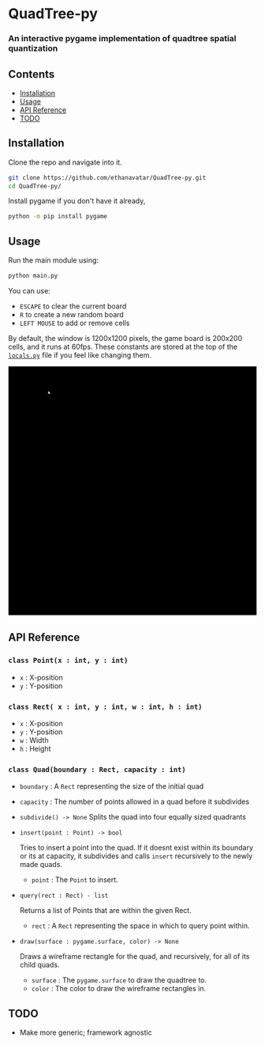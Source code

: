 # QuadTree-py

### An interactive pygame implementation of quadtree spatial quantization

## Contents
 - [Installation](#Installation)
 - [Usage](#Usage)
 - [API Reference](#API-Reference)
 - [TODO](#TODO)

## Installation

Clone the repo and navigate into it.
```bash
git clone https://github.com/ethanavatar/QuadTree-py.git
cd QuadTree-py/
```

Install pygame if you don't have it already,
```bash
python -m pip install pygame
```

## Usage

Run the main module using:
```bash
python main.py
```

You can use:
 - `ESCAPE` to clear the current board
 - `R` to create a new random board
 - `LEFT MOUSE` to add or remove cells

By default, the window is 1200x1200 pixels, the game board is 200x200 cells, and it runs at 60fps. These constants are stored at the top of the [`locals.py`](src/quadtree/locals.py) file if you feel like changing them.

<img title="Running Example" alt="Running Example" src="images/example-1200x1200.gif">

## API Reference
### `class Point(x : int, y : int)`
 - `x` : X-position
 - `y` : Y-position
 

### `class Rect( x : int, y : int, w : int, h : int)`
 - `x` : X-position
 - `y` : Y-position
 - `w` : Width
 - `h` : Height

### `class Quad(boundary : Rect, capacity : int)`
 - `boundary` : A `Rect` representing the size of the initial quad
 - `capacity` : The number of points allowed in a quad before it subdivides
 - `subdivide() -> None`
    Splits the quad into four equally sized quadrants

 - `insert(point : Point) -> bool`

    Tries to insert a point into the quad. If it doesnt exist within its boundary or its at capacity, it subdivides and calls `insert` recursively to the newly made quads.
     - `point` : The `Point` to insert.

 - `query(rect : Rect) - list`

    Returns a list of Points that are within the given Rect.
     - `rect` : A `Rect` representing the space in which to query point within.

 - `draw(surface : pygame.surface, color) -> None`
 
    Draws a wireframe rectangle for the quad, and recursively, for all of its child quads.
     - `surface` : The `pygame.surface` to draw the quadtree to.
     - `color` : The color to draw the wireframe rectangles in.

## TODO
 - Make more generic; framework agnostic
